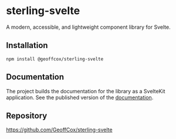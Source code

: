 # sterling-svelte

A modern, accessible, and lightweight component library for Svelte.

## Installation

```
npm install @geoffcox/sterling-svelte
```

## Documentation

The project builds the documentation for the library as a SvelteKit application.
See the published version of the [documentation](https://geoffcox.github.io/demos/sterling-svelte/).

## Repository

https://github.com/GeoffCox/sterling-svelte
